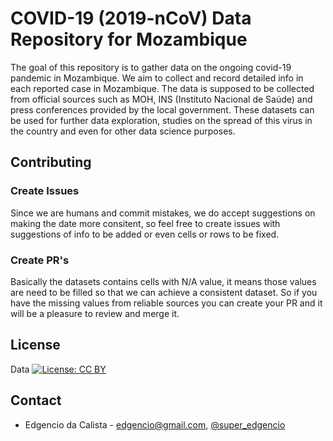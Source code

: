 # COVID-19 (2019-nCoV) Data Repository for Mozambique

The goal of this repository is to gather data on the ongoing covid-19 pandemic in Mozambique. We aim to collect and record detailed info in each reported case in Mozambique. The data is supposed to be collected from official sources such as MOH, INS (Instituto Nacional de Saúde) and press conferences provided by the local government. These datasets can be used for further data exploration, studies on the spread of this virus in the country and even for other data science purposes.

## Contributing

### Create Issues
Since we are humans and commit mistakes, we do accept suggestions on making the date more consitent, so feel free to create issues with suggestions of info to be added or even cells or rows to be fixed. 

### Create PR's
Basically the datasets contains cells with N/A value, it means those values are need to be filled so that we can achieve a consistent dataset.
So if you have the missing values from reliable sources you can create your PR and it will be a pleasure to review and merge it.

## License
Data [![License: CC BY ](https://img.shields.io/badge/License-CC%20BY-lightgrey.svg)](https://creativecommons.org/licenses/by/4.0/)

## Contact
* Edgencio da Calista - edgencio@gmail.com, [@super_edgencio](https://twitter.com/super_edgencio)
